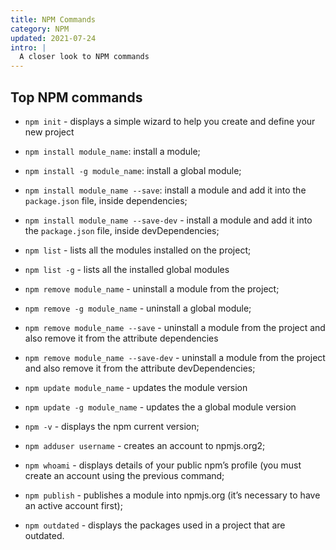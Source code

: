 ```yaml
---
title: NPM Commands
category: NPM
updated: 2021-07-24
intro: |
  A closer look to NPM commands
---
```


## Top NPM commands

- `npm init` - displays a simple wizard to help you create and define your new project
- `npm install module_name`: install a module;
- `npm install -g module_name`: install a global module;
- `npm install module_name --save`: install a module and add it into the `package.json` file, inside dependencies;
- `npm install module_name --save-dev` - install a module and add it into the `package.json` file, inside devDependencies;
- `npm list` - lists all the modules installed on the project;
- `npm list -g` - lists all the installed global modules
- `npm remove module_name` - uninstall a module from the project;
- `npm remove -g module_name` - uninstall a global module;
- `npm remove module_name --save` - uninstall a module from the project and also remove it from the attribute dependencies
- `npm remove module_name --save-dev` - uninstall a module from the project and also remove it from the attribute devDependencies;
- `npm update module_name` - updates the module version
- `npm update -g module_name` - updates the a global module version
- `npm -v` - displays the npm current version;
- `npm adduser username` - creates an account to npmjs.org2;
- `npm whoami` - displays details of your public npm’s profile (you must create an account using the previous command;
- `npm publish` - publishes a module into npmjs.org (it’s necessary to have an active account first);

- `npm outdated` - displays the packages used in a project that are outdated.
